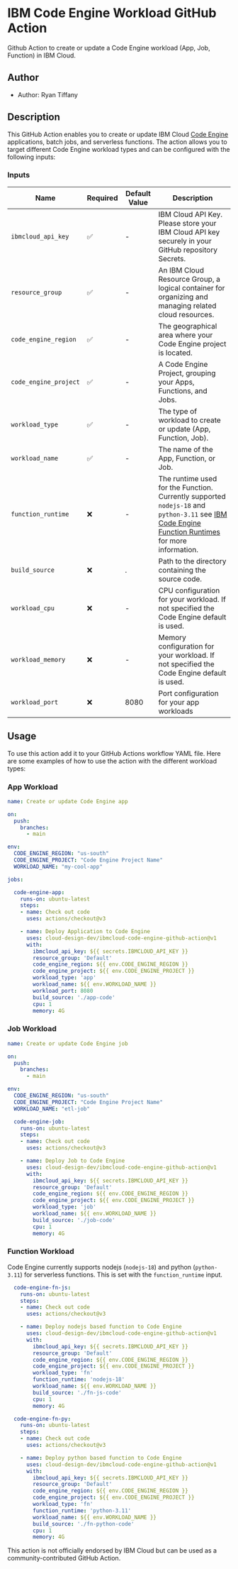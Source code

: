 # IBM Code Engine Workload GitHub Action

Github Action to create or update a Code Engine workload (App, Job, Function) in IBM Cloud.

## Author

- Author: Ryan Tiffany

## Description

This GitHub Action enables you to create or update IBM Cloud [Code Engine](https://cloud.ibm.com/docs/codeengine?topic=codeengine-about) applications, batch jobs, and serverless functions. The action allows you to target different Code Engine workload types and can be configured with the following inputs:

### Inputs

| Name            | Required | Default Value |Description |
|-----------------|----------|---------------|----------------------------------------------------------------|
| `ibmcloud_api_key` |  ✅  | -  | IBM Cloud API Key. Please store your IBM Cloud API key securely in your GitHub repository Secrets.|
| `resource_group` |  ✅  | -    | An IBM Cloud Resource Group, a logical container for organizing and managing related cloud resources.|
| `code_engine_region`  |  ✅  | - | The geographical area where your Code Engine project is located.|
| `code_engine_project` |  ✅   | - | A Code Engine Project, grouping your Apps, Functions, and Jobs.|
| `workload_type`        |  ✅   | - | The type of workload to create or update (App, Function, Job). |
| `workload_name`          |  ✅  | - | The name of the App, Function, or Job.|
| `function_runtime`       | ❌ | - | The runtime used for the Function. Currently supported `nodejs-18` and `python-3.11` see [IBM Code Engine Function Runtimes](https://cloud.ibm.com/docs/codeengine?topic=codeengine-fun-runtime) for more information.|
| `build_source`  | ❌ | . | Path to the directory containing the source code.|
| `workload_cpu`           | ❌ | - | CPU configuration for your workload. If not specified the Code Engine default is used. |
| `workload_memory`        | ❌ | - | Memory configuration for your workload. If not specified the Code Engine default is used. |
| `workload_port`          | ❌ | 8080 | Port configuration for your app workloads |

## Usage

To use this action add it to your GitHub Actions workflow YAML file. Here are some examples of how to use the action with the different workload types:

### App Workload

```yaml
name: Create or update Code Engine app

on:
  push:
    branches:
      - main

env:
  CODE_ENGINE_REGION: "us-south"
  CODE_ENGINE_PROJECT: "Code Engine Project Name"
  WORKLOAD_NAME: "my-cool-app"

jobs:

  code-engine-app:
    runs-on: ubuntu-latest
    steps:
    - name: Check out code
      uses: actions/checkout@v3

    - name: Deploy Application to Code Engine
      uses: cloud-design-dev/ibmcloud-code-engine-github-action@v1
      with:
        ibmcloud_api_key: ${{ secrets.IBMCLOUD_API_KEY }}
        resource_group: 'Default'
        code_engine_region: ${{ env.CODE_ENGINE_REGION }}
        code_engine_project: ${{ env.CODE_ENGINE_PROJECT }}
        workload_type: 'app'
        workload_name: ${{ env.WORKLOAD_NAME }}
        workload_port: 8080
        build_source: './app-code'
        cpu: 1
        memory: 4G
```

### Job Workload

```yaml
name: Create or update Code Engine job

on:
  push:
    branches:
      - main

env:
  CODE_ENGINE_REGION: "us-south"
  CODE_ENGINE_PROJECT: "Code Engine Project Name"
  WORKLOAD_NAME: "etl-job"

  code-engine-job:
    runs-on: ubuntu-latest
    steps:
    - name: Check out code
      uses: actions/checkout@v3

    - name: Deploy Job to Code Engine
      uses: cloud-design-dev/ibmcloud-code-engine-github-action@v1
      with:
        ibmcloud_api_key: ${{ secrets.IBMCLOUD_API_KEY }}
        resource_group: 'Default'
        code_engine_region: ${{ env.CODE_ENGINE_REGION }}
        code_engine_project: ${{ env.CODE_ENGINE_PROJECT }}
        workload_type: 'job'
        workload_name: ${{ env.WORKLOAD_NAME }}
        build_source: './job-code'
        cpu: 1
        memory: 4G
```

### Function Workload

Code Engine currently supports nodejs (`nodejs-18`) and python (`python-3.11`) for serverless functions. This is set with the `function_runtime` input.

```yaml
  code-engine-fn-js:
    runs-on: ubuntu-latest
    steps:
    - name: Check out code
      uses: actions/checkout@v3

    - name: Deploy nodejs based function to Code Engine
      uses: cloud-design-dev/ibmcloud-code-engine-github-action@v1
      with:
        ibmcloud_api_key: ${{ secrets.IBMCLOUD_API_KEY }}
        resource_group: 'Default'
        code_engine_region: ${{ env.CODE_ENGINE_REGION }}
        code_engine_project: ${{ env.CODE_ENGINE_PROJECT }}
        workload_type: 'fn'
        function_runtime: 'nodejs-18'
        workload_name: ${{ env.WORKLOAD_NAME }}
        build_source: './fn-js-code'
        cpu: 1
        memory: 4G

  code-engine-fn-py:
    runs-on: ubuntu-latest
    steps:
    - name: Check out code
      uses: actions/checkout@v3

    - name: Deploy python based function to Code Engine
      uses: cloud-design-dev/ibmcloud-code-engine-github-action@v1
      with:
        ibmcloud_api_key: ${{ secrets.IBMCLOUD_API_KEY }}
        resource_group: 'Default'
        code_engine_region: ${{ env.CODE_ENGINE_REGION }}
        code_engine_project: ${{ env.CODE_ENGINE_PROJECT }}
        workload_type: 'fn'
        function_runtime: 'python-3.11'
        workload_name: ${{ env.WORKLOAD_NAME }}
        build_source: './fn-python-code'
        cpu: 1
        memory: 4G
```

This action is not officially endorsed by IBM Cloud but can be used as a community-contributed GitHub Action.

